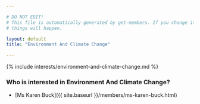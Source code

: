 ```yaml
---

# DO NOT EDIT!
# This file is automatically generated by get-members. If you change it, bad
# things will happen.

layout: default
title: "Environment And Climate Change"

---
```


{% include interests/environment-and-climate-change.md %}

### Who is interested in Environment And Climate Change?


* [Ms Karen Buck]({{ site.baseurl }}/members/ms-karen-buck.html)
